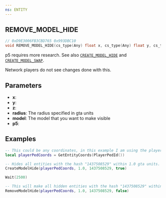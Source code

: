 ```yaml
---
ns: ENTITY
---
```

## REMOVE_MODEL_HIDE

```c
// 0xD9E3006FB3CBD765 0x993DBC10
void REMOVE_MODEL_HIDE(cs_type(Any) float x, cs_type(Any) float y, cs_type(Any) float z, cs_type(Any) float radius, cs_type(Any) Hash model, cs_type(Any) BOOL p5);
```

p5 requires more research. See also [`CREATE_MODEL_HIDE`](#_0x8A97BCA30A0CE478) and [`CREATE_MODEL_SWAP`](#_0x92C47782FDA8B2A3).

Network players do not see changes done with this.

## Parameters
* **x**:
* **y**:
* **z**:
* **radius**: The radius specified in gta units
* **model**: The model that you want to make visible
* **p5**:

## Examples
```lua
-- This could be any coordinates, in this example I am using the players ped coordinates
local playerPedCoords = GetEntityCoords(PlayerPedId())

-- Hides all entities with the hash "1437508529" within 1.0 gta units.
CreateModelHide(playerPedCoords, 1.0, 1437508529, true)

Wait(2500)

-- This will make all hidden entities with the hash "1437508529" within 1.0 gta units visible.
RemoveModelHide(playerPedCoords, 1.0, 1437508529, false)
```
